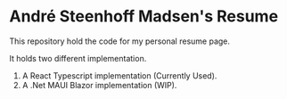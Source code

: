 # André Steenhoff Madsen's Resume

This repository hold the code for my personal resume page.

It holds two different implementation.

1. A React Typescript implementation (Currently Used).
2. A .Net MAUI Blazor implementation (WIP).

